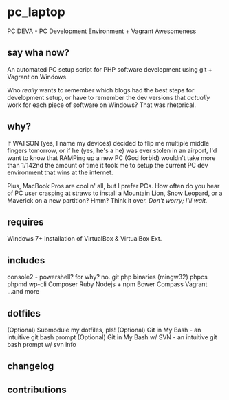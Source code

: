 # pc_laptop
PC DEVA - PC Development Environment + Vagrant Awesomeness

## say wha now?

An automated PC setup script for PHP software development using git + Vagrant on Windows.

Who _really_ wants to remember which blogs had the best steps for development setup, or have to remember the dev versions that _actually_ work for each piece of software on Windows? That was rhetorical.

## why?

If WATSON (yes, I name my devices) decided to flip me multiple middle fingers tomorrow, or if he (yes, he's a he) was ever stolen in an airport, I'd want to know that RAMPing up a new PC (God forbid) wouldn't take more than 1/142nd the amount of time it took me to setup the current PC dev environment that wins at the internet.

Plus, MacBook Pros are cool n' all, but I prefer PCs. How often do you hear of PC user crasping at straws to install a Mountain Lion, Snow Leopard, or a Maverick on a new partition? Hmm? Think it over. _Don't worry; I'll wait._

## requires

Windows 7+
Installation of VirtualBox & VirtualBox Ext.

## includes

console2 - powershell? for why? no.
git
php binaries (mingw32)
phpcs
phpmd 
wp-cli
Composer
Ruby
Nodejs + npm
Bower
Compass
Vagrant
...and more

## dotfiles

(Optional) Submodule my dotfiles, pls!
(Optional) Git in My Bash - an intuitive git bash prompt 
(Optional) Git in My Bash w/ SVN - an intuitive git bash prompt w/ svn info

## changelog 

## contributions
